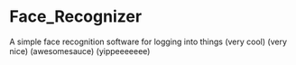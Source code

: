 # Face_Recognizer
A simple face recognition software for logging into things (very cool) (very nice) (awesomesauce) (yippeeeeeee)
